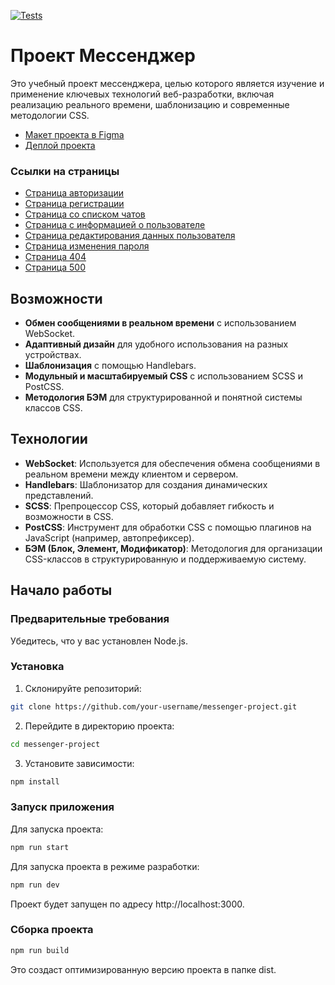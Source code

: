[![Tests](https://github.com/nidal1992/middle.messenger.praktikum.yandex/actions/workflows/tests.yml/badge.svg)](https://github.com/nidal1992/middle.messenger.praktikum.yandex/actions/workflows/tests.yml)

# Проект Мессенджер

Это учебный проект мессенджера, целью которого является изучение и применение ключевых технологий веб-разработки,
включая реализацию реального времени, шаблонизацию и современные методологии CSS.

- [Макет проекта в Figma](https://www.figma.com/proto/nQjgrOrJ6mcyfwhopwK6S2/Messanger?node-id=40-625&t=QXz8PHXTqtCWdBsw-1)
- [Деплой проекта](https://messanger-nidal1992.netlify.app/)

### Ссылки на страницы

- [Страница авторизации](https://messanger-nidal1992.netlify.app/)
- [Страница регистрации](https://messanger-nidal1992.netlify.app/demonstrate-routes/register/)
- [Страница со списком чатов](https://messanger-nidal1992.netlify.app/demonstrate-routes/main-page/)
- [Страница с информацией о пользователе](https://messanger-nidal1992.netlify.app/demonstrate-routes/settings-profile/)
- [Страница редактирования данных пользователя](https://messanger-nidal1992.netlify.app/demonstrate-routes/settings-edit/)
- [Страница изменения пароля](https://messanger-nidal1992.netlify.app/demonstrate-routes/change-password-page/)
- [Страница 404](https://messanger-nidal1992.netlify.app/demonstrate-routes/error-404/)
- [Страница 500](https://messanger-nidal1992.netlify.app/demonstrate-routes/error-500/)

## Возможности

- **Обмен сообщениями в реальном времени** с использованием WebSocket.
- **Адаптивный дизайн** для удобного использования на разных устройствах.
- **Шаблонизация** с помощью Handlebars.
- **Модульный и масштабируемый CSS** с использованием SCSS и PostCSS.
- **Методология БЭМ** для структурированной и понятной системы классов CSS.

## Технологии

- **WebSocket**: Используется для обеспечения обмена сообщениями в реальном времени между клиентом и сервером.
- **Handlebars**: Шаблонизатор для создания динамических представлений.
- **SCSS**: Препроцессор CSS, который добавляет гибкость и возможности в CSS.
- **PostCSS**: Инструмент для обработки CSS с помощью плагинов на JavaScript (например, автопрефиксер).
- **БЭМ (Блок, Элемент, Модификатор)**: Методология для организации CSS-классов в структурированную и поддерживаемую
  систему.

## Начало работы

### Предварительные требования

Убедитесь, что у вас установлен Node.js.

### Установка

1. Склонируйте репозиторий:

```bash
git clone https://github.com/your-username/messenger-project.git
```

2. Перейдите в директорию проекта:

```bash
cd messenger-project
```

3. Установите зависимости:

```bash
npm install
```

### Запуск приложения

Для запуска проекта:

```bash
npm run start
```

Для запуска проекта в режиме разработки:

```bash
npm run dev
```

Проект будет запущен по адресу http://localhost:3000.

### Сборка проекта

```bash
npm run build
```

Это создаст оптимизированную версию проекта в папке dist.
